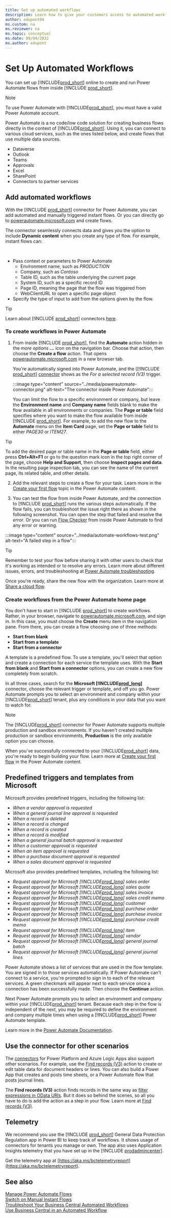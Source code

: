 ```yaml
---
title: Set up automated workflows
description: Learn how to give your customers access to automated workflows, so they can run Power Automate flows from inside Business Central online.
author: edupont04
ms.custom: na
ms.reviewer: na
ms.topic: conceptual
ms.date: 09/04/2022
ms.author: edupont
---
```


# Set Up Automated Workflows

You can set up [!INCLUDE[prod_short](../includes/prod_short.md)] online to create and run Power Automate flows from inside [!INCLUDE [prod_short](../includes/prod_short.md)].  

> [!NOTE]  
> To use Power Automate with [!INCLUDE[prod_short](../includes/prod_short.md)], you must have a valid Power Automate account.

Power Automate is a no code/low code solution for creating business flows directly in the context of [!INCLUDE[prod_short](../includes/prod_short.md)]. Using it, you can connect to various cloud services, such as the ones listed below, and create flows that use multiple data sources.

- Dataverse  
- Outlook  
- Teams  
- Approvals  
- Excel  
- SharePoint  
- Connectors to partner services  

## Add automated workflows

With the [!INCLUDE [prod_short](../includes/prod_short.md)] connector for Power Automate, you can add automated and manually triggered instant flows. Or you can directly go to [powerautomate.microsoft.com](https://powerautomate.microsoft.com) and create flows.

The connector​ seamlessly connects data and gives you the option to include **Dynamic content** when you create any type of flow. For example, instant flows can:

<!--- Filter to a specific page or table with the [Find records (V3)](/connectors/dynamicssmbsaas/#find-records-(v3)) action COPIED FROM RELEASE PLAN BUT PM SAYS IT'S NOT TRUE---> ​
- Pass context or parameters to Power Automate​  
  - Environment name, such as *PRODUCTION​*  
  - Company, such as *Contoso​*  
  - Table ID, such as the table underlying the current page​  
  - System ID, such as a specific record ID​  
  - Page ID, meaning the page that the flow was triggered from  
  - WebClientURL to open a specific page object
- Specify the type of input to add from the options given by the flow.

> [!TIP]
> Learn about [!INCLUDE [prod_short](../includes/prod_short.md)] connectors [here](/connectors/dynamicssmbsaas/).

### To create workflows in Power Automate

1. From inside [!INCLUDE [prod_short](../includes/prod_short.md)], find the **Automate** action hidden in the *more options* **...** icon on the navigation bar. Choose that action, then choose the **Create a flow** action. That opens [powerautomate.microsoft.com](https://powerautomate.microsoft.com) in a new browser tab. 

    You're automatically signed into Power Automate, and the [[!INCLUDE [prod_short](../includes/prod_short.md)] [connector](/connectors/dynamicssmbsaas/) shows as the *For a selected record (V3)* trigger.

    :::image type="content" source="../media/powerautomate-connector.png" alt-text="The connector inside Power Automate":::

    You can limit the flow to a specific environment or company, but leave the **Environment name** and **Company name** fields blank to make the flow available in all environments or companies. The **Page or table** field specifies where you want to make the flow available from inside [!INCLUDE [prod_short](../includes/prod_short.md)]. For example, to add the new flow to the **Automate** menu on the **Item Card** page, set the **Page or table** field to either *PAGE30* or *ITEM27*.  

> [!TIP]
> To add the desired page or table name in the **Page or table** field, either press **Ctrl+Alt+F1** or go to the question mark icon in the top right corner of the page, choose **Help and Support**, then choose **Inspect pages and data**. In the resulting page inspection tab, you can see the name of the current page, its related table, and other details.
   
2. Add the relevant steps to create a flow for your task. Learn more in the [Create your first flow](/power-automate/getting-started) topic in the Power Automate content.  

3. You can test the flow from inside Power Automate, and the connection to [!INCLUDE [prod_short](../includes/prod_short.md)] runs the various steps automatically. If the flow fails, you can troubleshoot the issue right there as shown in the following screenshot. You can open the step that failed and resolve the *error*. Or you can run [Flow Checker](/power-automate/error-checker) from inside Power Automate to find any error or warning.

:::image type="content" source="../media/automate-workflows-test.png" alt-text="A failed step in a flow":::

> [!TIP]
> Remember to test your flow before sharing it with other users to check that it's working as intended or to resolve any errors. Learn more about different issues, errors, and troubleshooting at [Power Automate troubleshooting](/troubleshoot/power-platform/power-automate/welcome-power-automate).

Once you're ready, share the new flow with the organization. Learn more at [Share a cloud flow](/power-automate/create-team-flows).  

### Create workflows from the Power Automate home page

You don't have to start in [!INCLUDE [prod_short](../includes/prod_short.md)] to create workflows. Rather, in your browser, navigate to [powerautomate.microsoft.com](https://powerautomate.microsoft.com), and sign in. In this case, you must choose the **Create** menu item in the navigation pane. From there, you can create a flow choosing one of three methods:

- **Start from blank** 
- **Start from a template**   
- **Start from a connector**  

A template is a predefined flow. To use a template, you'll select that option and create a connection for each service the template uses. With the **Start from blank** and **Start from a connector** options, you can create a new flow completely from scratch.  

In all three cases, search for the **Microsoft [!INCLUDE[prod_long](../includes/prod_long.md)]** connector, choose the relevant trigger or template, and off you go. Power Automate prompts you to select an environment and company within your [!INCLUDE[prod_short](../includes/prod_short.md)] tenant, plus any conditions in your data that you want to watch for.

> [!NOTE]
> The [!INCLUDE[prod_short](../includes/prod_short.md)] connector for Power Automate supports multiple production and sandbox environments. If you haven't created multiple production or sandbox environments, **Production** is the only available option you can choose.  

When you've successfully connected to your [!INCLUDE[prod_short](../includes/prod_short.md)] data, you're ready to begin building your flow. Learn more at [Create your first flow](/power-automate/getting-started#create-your-first-flow) in the Power Automate content.  

## Predefined triggers and templates from Microsoft

Microsoft provides predefined triggers, including the following list:  

- *When a vendor approval is requested*  
- *When a general journal line approval is requested*  
- *When a record is deleted*
- *When a record is changed*
- *When a record is created*
- *When a record is modified*
- *When a general journal batch approval is requested*  
- *When a customer approval is requested*
- *When an item approval is requested*
- *When a purchase document approval is requested*
- *When a sales document approval is requested*

Microsoft also provides predefined templates, including the following list:

- *Request approval for Microsoft [!INCLUDE[prod_long](../includes/prod_long.md)] sales order*
- *Request approval for Microsoft [!INCLUDE[prod_long](../includes/prod_long.md)] sales quote*
- *Request approval for Microsoft [!INCLUDE[prod_long](../includes/prod_long.md)] sales invoice*
- *Request approval for Microsoft [!INCLUDE[prod_long](../includes/prod_long.md)] sales credit memo*
- *Request approval for Microsoft [!INCLUDE[prod_long](../includes/prod_long.md)] customer*
- *Request approval for Microsoft [!INCLUDE[prod_long](../includes/prod_long.md)] purchase order*
- *Request approval for Microsoft [!INCLUDE[prod_long](../includes/prod_long.md)] purchase invoice*
- *Request approval for Microsoft [!INCLUDE[prod_long](../includes/prod_long.md)] purchase credit memo*  
- *Request approval for Microsoft [!INCLUDE[prod_long](../includes/prod_long.md)] item*
- *Request approval for Microsoft [!INCLUDE[prod_long](../includes/prod_long.md)] vendor*
- *Request approval for Microsoft [!INCLUDE[prod_long](../includes/prod_long.md)] general journal batch*  
- *Request approval for Microsoft [!INCLUDE[prod_long](../includes/prod_long.md)] general journal lines*

Power Automate shows a list of services that are used in the flow template. You are signed in to those services automatically. If Power Automate can't connect to a service, you're prompted to sign in to each of the relevant services. A green checkmark will appear next to each service once a connection has been successfully made. Then choose the **Continue** action.

Next Power Automate prompts you to select an environment and company within your [!INCLUDE[prod_short](../includes/prod_short.md)] tenant. Because each step in the flow is independent of the next, you may be required to define the environment and company multiple times when using a [!INCLUDE[prod_short](../includes/prod_short.md)] Power Automate template.

Learn more in the [Power Automate Documentation](/power-automate/getting-started).

## Use the connector for other scenarios

The [connectors](/connectors/dynamicssmbsaas/) for Power Platform and Azure Logic Apps also support other scenarios. For example, use the [Find records (V3)](/connectors/dynamicssmbsaas/#find-records-(v3)) action to create or edit table data for document headers or lines. You can also build a Power App that creates and posts time sheets, or a Power Automate flow that posts journal lines.  

The **Find records (V3)** action finds records in the same way as [filter expressions in OData URIs](../webservices/use-filter-expressions-in-odata-uris.md). But it does so behind the scenes, so all you have to do is add the action as a step in your flow. Learn more at [Find records (V3)](/connectors/dynamicssmbsaas/#find-records-(v3)).  

## Telemetry

We recommend you use the [!INCLUDE [prod_short](../includes/prod_short.md)] General Data Protection Regulation app in Power BI to keep track of workflows. It shows usage of connectors for tenants you manage or own. The app also uses Application Insights​ telemetry that​ you have set up in the [!INCLUDE [prodadmincenter](../developer/includes/prodadmincenter.md)].  

Get the telemetry app at [https://aka.ms/bctelemetryreport](https://aka.ms/bctelemetryreport).  

## See also

[Manage Power Automate Flows](manage-power-automate-flows.md)  
[Switch on Manual Instant Flows](instant-flows.md)  
[Troubleshoot Your Business Central Automated Workflows](/dynamics365/business-central/across-flow-troubleshoot)  
[Use Business Central in an Automated Workflow](/dynamics365/business-central/across-how-use-financials-data-source-flow)<!--keep an eye out for redirects-->  
